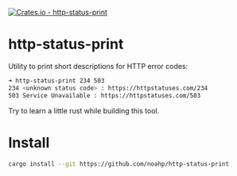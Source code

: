 [![Crates.io - http-status-print](https://img.shields.io/crates/v/http-status-print.svg?style=flat-square&maxAge=2592000)](https://crates.io/crates/http-status-print)
# http-status-print
Utility to print short descriptions for HTTP error codes:
```bash
➜ http-status-print 234 503
234 <unknown status code> : https://httpstatuses.com/234
503 Service Unavailable : https://httpstatuses.com/503
```
Try to learn a little rust while building this tool.

# Install
```bash
cargo install --git https://github.com/noahp/http-status-print
```
